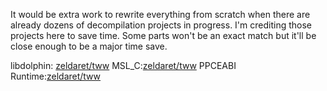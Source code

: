 It would be extra work to rewrite everything from scratch when there are already dozens of decompilation projects in progress. I'm crediting those projects here to save time.
Some parts won't be an exact match but it'll be close enough to be a major time save.

libdolphin: [zeldaret/tww](https://github.com/zeldaret/tww)
MSL_C:[zeldaret/tww](https://github.com/zeldaret/tww)
PPCEABI Runtime:[zeldaret/tww](https://github.com/zeldaret/tww)
